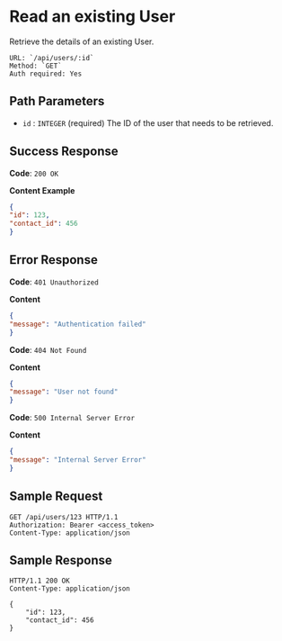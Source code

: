 # Read an existing User

Retrieve the details of an existing User.

```
URL: `/api/users/:id`
Method: `GET`
Auth required: Yes
```

## Path Parameters

* `id` : `INTEGER` (required)
  The ID of the user that needs to be retrieved.

## Success Response

**Code**: `200 OK`

**Content Example**

```json
{
"id": 123,
"contact_id": 456
}
```

## Error Response

**Code**: `401 Unauthorized`

**Content**

```json
{
"message": "Authentication failed"
}
```

**Code**: `404 Not Found`

**Content**

```json
{
"message": "User not found"
}
```


**Code**: `500 Internal Server Error`

**Content**

```json
{
"message": "Internal Server Error"
}
```


## Sample Request

```http
GET /api/users/123 HTTP/1.1
Authorization: Bearer <access_token>
Content-Type: application/json
```

## Sample Response

```http
HTTP/1.1 200 OK
Content-Type: application/json

{
    "id": 123,
    "contact_id": 456
}
```